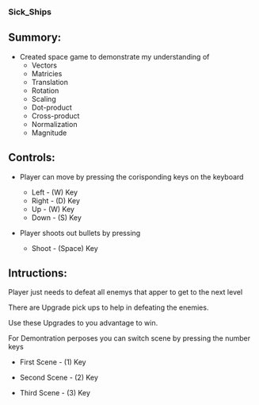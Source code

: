 ### Sick_Ships

## Summory:
- Created space game to demonstrate my understanding of 
  - Vectors
  - Matricies 
  - Translation 
  - Rotation 
  - Scaling
  - Dot-product 
  - Cross-product
  - Normalization 
  - Magnitude 


## Controls:
- Player can move by pressing the corisponding keys on the keyboard 
  - Left  - (W) Key
  - Right - (D) Key
  - Up    - (W) Key
  - Down  - (S) Key


- Player shoots out bullets by pressing 
  - Shoot - (Space) Key 


## Intructions:
Player just needs to defeat all enemys that apper to get to the next level 


There are Upgrade pick ups to help in defeating the enemies.


Use these Upgrades to you advantage to win.

For Demontration perposes you can switch scene by pressing the number keys 

- First Scene -  (1) Key

- Second Scene - (2) Key

- Third Scene -  (3) Key

